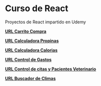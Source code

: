 # Curso de React

Proyectos de React impartido en Udemy

**<a href="https://carrito-compra-guitarra.netlify.app/" target="_blank">URL Carrito Compra</a>**

**<a href="https://totaltips-calculator.netlify.app/" target="_blank">URL Calculadora Propinas</a>**

**<a href="https://fitcount.netlify.app/" target="_blank">URL Calculadora Calorias</a>**

**<a href="https://controls-budgets.netlify.app/" target="_blank">URL Control de Gastos</a>**

**<a href="https://vetcontrol-zustand.netlify.app/" target="_blank">URL Control de citas y Pacientes Veterinario</a>**

**<a href="https://lookforweather.netlify.app/" target="_blank">URL Buscador de Climas</a>**
